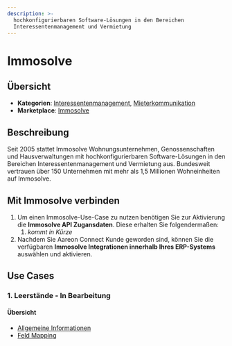 ```yaml
---
description: >-
  hochkonfigurierbaren Software-Lösungen in den Bereichen
  Interessentenmanagement und Vermietung
---
```


# Immosolve

## Übersicht

* **Kategorien**: [Interessentenmanagement](../kategorien/interessentenmanagement.md), [Mieterkommunikation](../kategorien/mieterkommunikation.md)
* **Marketplace**: [Immosolve](https://marketplace.aareon.com/de/listings/immosolve)

## Beschreibung

Seit 2005 stattet Immosolve Wohnungsunternehmen, Genossenschaften und Hausverwaltungen mit hochkonfigurierbaren Software-Lösungen in den Bereichen Interessentenmanagement und Vermietung aus. Bundesweit vertrauen über 150 Unternehmen mit mehr als 1,5 Millionen Wohneinheiten auf Immosolve.

## Mit Immosolve verbinden

1. Um einen Immosolve-Use-Case zu nutzen benötigen Sie zur Aktivierung die **Immosolve API Zugansdaten**. Diese erhalten Sie folgendermaßen:
   1. _kommt in Kürze_
2. Nachdem Sie Aareon Connect Kunde geworden sind, können Sie die verfügbaren **Immosolve Integrationen innerhalb Ihres ERP-Systems** auswählen und aktivieren.

## Use Cases

### 1. Leerstände - In Bearbeitung

#### Übersicht

* [Allgemeine Informationen](../entitaeten/leerstaende.md)
* [Feld Mapping](https://docs.google.com/spreadsheets/d/1b5iCRsnGxBGTXNzHzaNm0SlfRoIpbRofghzS-7HwbVc/edit#gid=96033489\&fvid=276732562)
